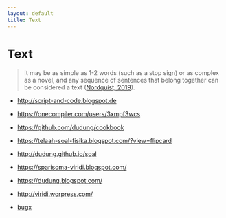 ```yaml
---
layout: default
title: Text
---
```

<h1>Text</h1>

> It may be as simple as 1-2 words (such as a stop sign) or as complex as a novel, and any sequence of sentences that belong together can be considered a text ([Nordquist, 2019](https://www.thoughtco.com/text-language-studies-1692537)).

+ <http://script-and-code.blogspot.de>
+ <https://onecompiler.com/users/3xmpf3wcs>
+ <https://github.com/dudung/cookbook>

+ <https://telaah-soal-fisika.blogspot.com/?view=flipcard>
+ <http://dudung.github.io/soal>

+ <https://sparisoma-viridi.blogspot.com/>
+ <https://dudunq.blogspot.com/>
+ <http://viridi.worpress.com/>

+ [bugx](/bugx)